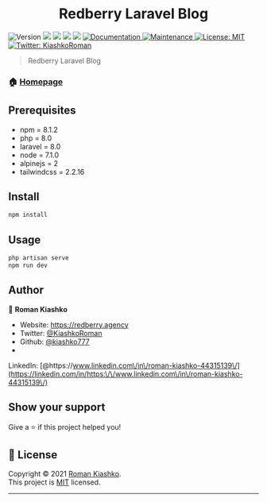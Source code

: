 <h1 align="center">Redberry Laravel Blog </h1>
<p>
  <img alt="Version" src="https://img.shields.io/badge/version-8.0-blue.svg?cacheSeconds=2592000" />
  <img src="https://img.shields.io/badge/npm-%3E%3D8.1.2-blue.svg" />
  <img src="https://img.shields.io/badge/node-%3E%3D17.1.0-blue.svg" />
  <img src="https://img.shields.io/badge/alpinejs-%3D2-blue.svg" />
  <img src="https://img.shields.io/badge/tailwindcss-%3D2.2.16-blue.svg" />
  <a href="https://https://github.com/RedberryInternship/romankiashko-laravel-8-from-scratch#readme" target="_blank">
    <img alt="Documentation" src="https://img.shields.io/badge/documentation-yes-brightgreen.svg" />
  </a>
  <a href="https://https://github.com/RedberryInternship/romankiashko-laravel-8-from-scratch/graphs/commit-activity" target="_blank">
    <img alt="Maintenance" src="https://img.shields.io/badge/Maintained%3F-yes-green.svg" />
  </a>
  <a href="https://https://github.com/RedberryInternship/romankiashko-laravel-8-from-scratch/blob/master/LICENSE" target="_blank">
    <img alt="License: MIT" src="https://img.shields.io/github/license/kiashko777/redberry-laravel-blog" />
  </a>
  <a href="https://twitter.com/KiashkoRoman" target="_blank">
    <img alt="Twitter: KiashkoRoman" src="https://img.shields.io/twitter/follow/KiashkoRoman.svg?style=social" />
  </a>
</p>

> Redberry Laravel Blog

### 🏠 [Homepage](https://github.com/RedberryInternship/romankiashko-laravel-8-from-scratch)

## Prerequisites

- npm = 8.1.2
- php = 8.0
- laravel = 8.0
- node = 7.1.0
- alpinejs = 2
- tailwindcss = 2.2.16

## Install

```sh
npm install
```

## Usage

```sh
php artisan serve
npm run dev
```

## Author

👤 **Roman Kiashko**

* Website: https://redberry.agency
* Twitter: [@KiashkoRoman](https://twitter.com/KiashkoRoman)
* Github: [@kiashko777](https://github.com/kiashko777)
*
LinkedIn: [@https:\/\/www.linkedin.com\/in\/roman-kiashko-44315139\/](https://linkedin.com/in/https:\/\/www.linkedin.com\/in\/roman-kiashko-44315139\/)

## Show your support

Give a ⭐️ if this project helped you!

## 📝 License

Copyright © 2021 [Roman Kiashko](https://github.com/kiashko777).<br />
This project
is [MIT](https://https://github.com/RedberryInternship/romankiashko-laravel-8-from-scratch/blob/master/LICENSE)
licensed.

***

